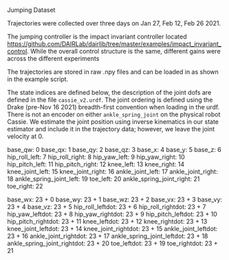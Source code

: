 Jumping Dataset

Trajectories were collected over three days on Jan 27, Feb 12, Feb 26 2021.

The jumping controller is the impact invariant controller located https://github.com/DAIRLab/dairlib/tree/master/examples/impact_invariant_control.
While the overall control structure is the same, different gains were across the different experiments

The trajectories are stored in raw .npy files and can be loaded in as shown in the example script.

The state indices are defined below, the description of the joint dofs are defined in the file `cassie_v2.urdf`.
The joint ordering is defined using the Drake (pre-Nov 16 2021) breadth-first convention when loading in the urdf.
There is not an encoder on either `ankle_spring_joint` on the physical robot Cassie. We estimate the joint position using inverse kinematics in our state estimator and include it in the trajectory data; however, we leave the joint velocity at 0.

base_qw: 0
base_qx: 1
base_qy: 2
base_qz: 3
base_x: 4
base_y: 5
base_z: 6
hip_roll_left: 7
hip_roll_right: 8
hip_yaw_left: 9
hip_yaw_right: 10
hip_pitch_left: 11
hip_pitch_right: 12
knee_left: 13
knee_right: 14
knee_joint_left: 15
knee_joint_right: 16
ankle_joint_left: 17
ankle_joint_right: 18
ankle_spring_joint_left: 19
toe_left: 20
ankle_spring_joint_right: 21
toe_right: 22

base_wx: 23 + 0
base_wy: 23 + 1
base_wz: 23 + 2
base_vx: 23 + 3
base_vy: 23 + 4
base_vz: 23 + 5
hip_roll_leftdot: 23 + 6
hip_roll_rightdot: 23 + 7
hip_yaw_leftdot: 23 + 8
hip_yaw_rightdot: 23 + 9
hip_pitch_leftdot: 23 + 10
hip_pitch_rightdot: 23 + 11
knee_leftdot: 23 + 12
knee_rightdot: 23 + 13
knee_joint_leftdot: 23 + 14
knee_joint_rightdot: 23 + 15
ankle_joint_leftdot: 23 + 16
ankle_joint_rightdot: 23 + 17
ankle_spring_joint_leftdot: 23 + 18
ankle_spring_joint_rightdot: 23 + 20
toe_leftdot: 23 + 19
toe_rightdot: 23 + 21

